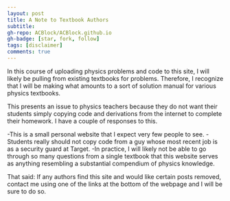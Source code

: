 ```yaml
---
layout: post
title: A Note to Textbook Authors
subtitle: 
gh-repo: ACBlock/ACBlock.github.io
gh-badge: [star, fork, follow]
tags: [disclaimer]
comments: true
---
```


In this course of uploading physics problems and code to this site, I will likely be pulling from existing textbooks for problems. Therefore, I recognize that I will be making what amounts to a sort of solution manual for various physics textbooks.

This presents an issue to physics teachers because they do not want their students simply copying code and derivations from the internet to complete their homework. I have a couple of responses to this.

-This is a small personal website that I expect very few people to see.
-Students really should not copy code from a guy whose most recent job is as a security guard at Target.
-In practice, I will likely not be able to go through so many questions from a single textbook that this website serves as anything resembling a substantial compendium of physics knowledge.

That said: If any authors find this site and would like certain posts removed, contact me using one of the links at the bottom of the webpage and I will be sure to do so.

